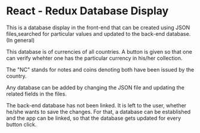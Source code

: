 # React - Redux Database Display
This is a database display in the front-end that can be created using JSON files,searched for particular values and updated to the back-end database.(In general)

This database is of currencies of all countries. A button is given so that one can verify whehter one has the particular currency in his/her collection.

The "NC" stands for notes and coins denoting both have been issued by the country. 

Any database can be added by changing the JSON file and updating the related fields in the files.

The back-end database has not been linked. It is left to the user, whether he/she wants to save the changes. For that, a database can be established and the app can be linked, so that the database gets updated for every button click. 



